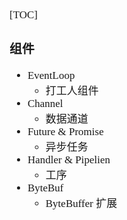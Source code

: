 <span  style="font-family: Simsun,serif; font-size: 17px; ">

[TOC]

### 组件

- EventLoop
    - 打工人组件
- Channel
    - 数据通道
- Future & Promise
    - 异步任务
- Handler & Pipelien
    - 工序
- ByteBuf
    - ByteBuffer 扩展

</span>